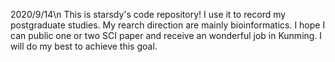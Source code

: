 2020/9/14\n
This is starsdy's code repository! 
I use it to record my postgraduate studies. 
My rearch direction are mainly bioinformatics. 
I hope I can public one or two SCI paper and receive an wonderful job in Kunming.
I will do my best to achieve this goal.

